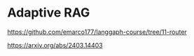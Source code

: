 # Adaptive RAG

https://github.com/emarco177/langgaph-course/tree/11-router

https://arxiv.org/abs/2403.14403
